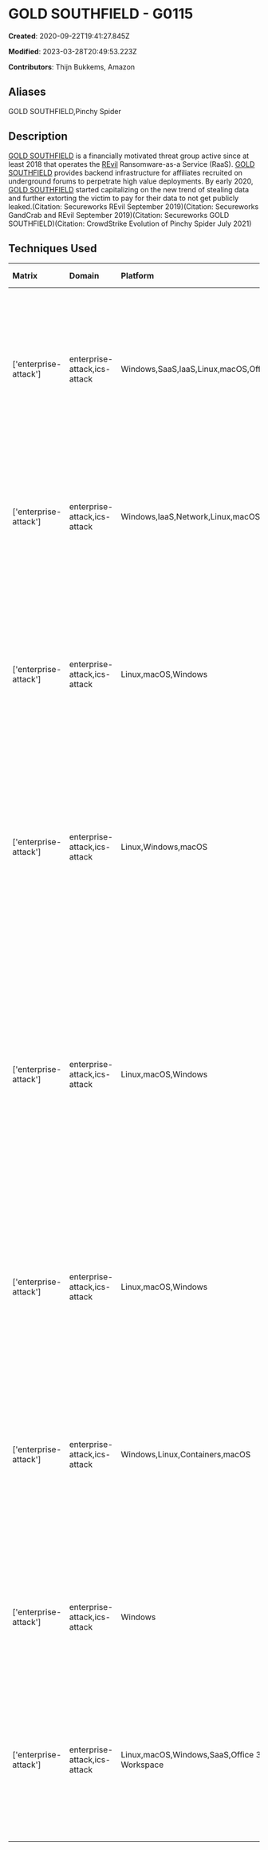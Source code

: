 # GOLD SOUTHFIELD - G0115

**Created**: 2020-09-22T19:41:27.845Z

**Modified**: 2023-03-28T20:49:53.223Z

**Contributors**: Thijn Bukkems, Amazon

## Aliases

GOLD SOUTHFIELD,Pinchy Spider

## Description

[GOLD SOUTHFIELD](https://attack.mitre.org/groups/G0115) is a financially motivated threat group active since at least 2018 that operates the [REvil](https://attack.mitre.org/software/S0496) Ransomware-as-a Service (RaaS). [GOLD SOUTHFIELD](https://attack.mitre.org/groups/G0115) provides backend infrastructure for affiliates recruited on underground forums to perpetrate high value deployments. By early 2020, [GOLD SOUTHFIELD](https://attack.mitre.org/groups/G0115) started capitalizing on the new trend of stealing data and further extorting the victim to pay for their data to not get publicly leaked.(Citation: Secureworks REvil September 2019)(Citation: Secureworks GandCrab and REvil September 2019)(Citation: Secureworks GOLD SOUTHFIELD)(Citation: CrowdStrike Evolution of Pinchy Spider July 2021)

## Techniques Used

|Matrix|Domain|Platform|Technique ID|Technique Name|Use|
| :---| :---| :---| :---| :---| :---|
|['enterprise-attack']|enterprise-attack,ics-attack|Windows,SaaS,IaaS,Linux,macOS,Office 365|T1199|Trusted Relationship|[GOLD SOUTHFIELD](https://attack.mitre.org/groups/G0115) has breached Managed Service Providers (MSP's) to deliver malware to MSP customers.(Citation: Secureworks REvil September 2019)|
|['enterprise-attack']|enterprise-attack,ics-attack|Windows,IaaS,Network,Linux,macOS,Containers|T1190|Exploit Public-Facing Application|[GOLD SOUTHFIELD](https://attack.mitre.org/groups/G0115) has exploited Oracle WebLogic vulnerabilities for initial compromise.(Citation: Secureworks REvil September 2019)|
|['enterprise-attack']|enterprise-attack,ics-attack|Linux,macOS,Windows|T1113|Screen Capture|[GOLD SOUTHFIELD](https://attack.mitre.org/groups/G0115) has used the remote monitoring and management tool ConnectWise to obtain screen captures from victim's machines.(Citation: Tetra Defense Sodinokibi March 2020)|
|['enterprise-attack']|enterprise-attack,ics-attack|Linux,Windows,macOS|T1219|Remote Access Software|[GOLD SOUTHFIELD](https://attack.mitre.org/groups/G0115) has used the cloud-based remote management and monitoring tool "ConnectWise Control" to deploy [REvil](https://attack.mitre.org/software/S0496).(Citation: Tetra Defense Sodinokibi March 2020)|
|['enterprise-attack']|enterprise-attack,ics-attack|Linux,macOS,Windows|T1195.002|Compromise Software Supply Chain|[GOLD SOUTHFIELD](https://attack.mitre.org/groups/G0115) has distributed ransomware by backdooring software installers via a strategic web compromise of the site hosting Italian WinRAR.(Citation: Secureworks REvil September 2019)(Citation: Secureworks GandCrab and REvil September 2019)(Citation: Secureworks GOLD SOUTHFIELD)|
|['enterprise-attack']|enterprise-attack,ics-attack|Linux,macOS,Windows|T1027.010|Command Obfuscation|[GOLD SOUTHFIELD](https://attack.mitre.org/groups/G0115) has executed base64 encoded PowerShell scripts on compromised hosts.(Citation: Tetra Defense Sodinokibi March 2020)|
|['enterprise-attack']|enterprise-attack,ics-attack|Windows,Linux,Containers,macOS|T1133|External Remote Services|[GOLD SOUTHFIELD](https://attack.mitre.org/groups/G0115) has used publicly-accessible RDP and remote management and monitoring (RMM) servers to gain access to victim machines.(Citation: Secureworks REvil September 2019)	|
|['enterprise-attack']|enterprise-attack,ics-attack|Windows|T1059.001|PowerShell|[GOLD SOUTHFIELD](https://attack.mitre.org/groups/G0115) has staged and executed PowerShell scripts on compromised hosts.(Citation: Tetra Defense Sodinokibi March 2020)|
|['enterprise-attack']|enterprise-attack,ics-attack|Linux,macOS,Windows,SaaS,Office 365,Google Workspace|T1566|Phishing|[GOLD SOUTHFIELD](https://attack.mitre.org/groups/G0115) has conducted malicious spam (malspam) campaigns to gain access to victim's machines.(Citation: Secureworks REvil September 2019)|
